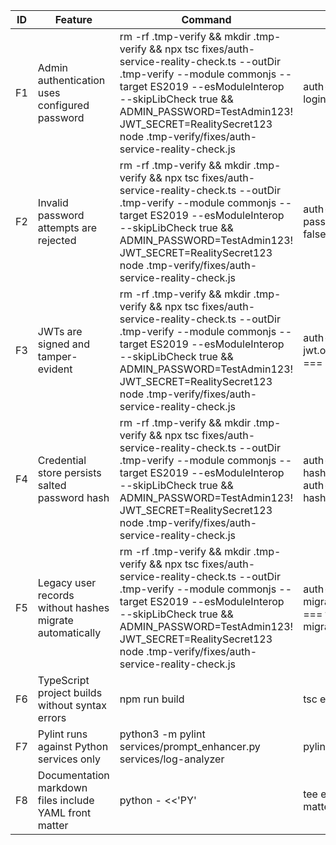 | ID | Feature | Command | Expected signal | Status | Evidence |
|----|---------|---------|-----------------|--------|----------|
| F1 | Admin authentication uses configured password | rm -rf .tmp-verify && mkdir .tmp-verify && npx tsc fixes/auth-service-reality-check.ts --outDir .tmp-verify --module commonjs --target ES2019 --esModuleInterop --skipLibCheck true && ADMIN_PASSWORD=TestAdmin123! JWT_SECRET=RealitySecret123 node .tmp-verify/fixes/auth-service-reality-check.js | auth-admin-login.outcome.success === true | VERIFIED | evidence/auth-check-20251006-194119.json |
| F2 | Invalid password attempts are rejected | rm -rf .tmp-verify && mkdir .tmp-verify && npx tsc fixes/auth-service-reality-check.ts --outDir .tmp-verify --module commonjs --target ES2019 --esModuleInterop --skipLibCheck true && ADMIN_PASSWORD=TestAdmin123! JWT_SECRET=RealitySecret123 node .tmp-verify/fixes/auth-service-reality-check.js | auth-reject-bad-password.outcome.success === false | VERIFIED | evidence/auth-check-20251006-194119.json |
| F3 | JWTs are signed and tamper-evident | rm -rf .tmp-verify && mkdir .tmp-verify && npx tsc fixes/auth-service-reality-check.ts --outDir .tmp-verify --module commonjs --target ES2019 --esModuleInterop --skipLibCheck true && ADMIN_PASSWORD=TestAdmin123! JWT_SECRET=RealitySecret123 node .tmp-verify/fixes/auth-service-reality-check.js | auth-signed-jwt.outcome.tamperedResult.error === 'Invalid token signature' | VERIFIED | evidence/auth-check-20251006-194119.json |
| F4 | Credential store persists salted password hash | rm -rf .tmp-verify && mkdir .tmp-verify && npx tsc fixes/auth-service-reality-check.ts --outDir .tmp-verify --module commonjs --target ES2019 --esModuleInterop --skipLibCheck true && ADMIN_PASSWORD=TestAdmin123! JWT_SECRET=RealitySecret123 node .tmp-verify/fixes/auth-service-reality-check.js | auth-stored-hash.outcome.passwordHash && auth-stored-hash.outcome.passwordSalt | VERIFIED | evidence/auth-check-20251006-194119.json |
| F5 | Legacy user records without hashes migrate automatically | rm -rf .tmp-verify && mkdir .tmp-verify && npx tsc fixes/auth-service-reality-check.ts --outDir .tmp-verify --module commonjs --target ES2019 --esModuleInterop --skipLibCheck true && ADMIN_PASSWORD=TestAdmin123! JWT_SECRET=RealitySecret123 node .tmp-verify/fixes/auth-service-reality-check.js | auth-legacy-migration.outcome.migratedLogin === true && !auth-legacy-migration.outcome.retainedPlaintext | VERIFIED | evidence/auth-check-20251006-194119.json |
| F6 | TypeScript project builds without syntax errors | npm run build | tsc exits 0 | VERIFIED | evidence/npm-build-20251006-194125.log |
| F7 | Pylint runs against Python services only | python3 -m pylint services/prompt_enhancer.py services/log-analyzer | pylint exits 0 with score 10.00/10 | VERIFIED | evidence/pylint-20251006-194141.log |
| F8 | Documentation markdown files include YAML front matter | python - <<'PY' | tee evidence/docs-front-matter-<timestamp>.txt ... | all docs/*.md lines report OK | VERIFIED | evidence/docs-front-matter-20251006-194148.txt |

